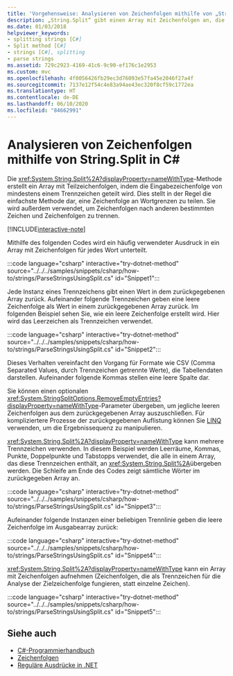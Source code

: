 ```yaml
---
title: 'Vorgehensweise: Analysieren von Zeichenfolgen mithilfe von „String.Split“ (C#-Anleitung)'
description: „String.Split“ gibt einen Array mit Zeichenfolgen an, die von mehreren Trennzeichen getrennt werden. So können Sie auf einfache Weise Zeichenfolgen analysieren.
ms.date: 01/03/2018
helpviewer_keywords:
- splitting strings [C#]
- Split method [C#]
- strings [C#], splitting
- parse strings
ms.assetid: 729c2923-4169-41c6-9c90-ef176c1e2953
ms.custom: mvc
ms.openlocfilehash: 4f0056426fb29ec3d76093e57fa45e2046f27a4f
ms.sourcegitcommit: 7137e12f54c4e83a94ae43ec320f8cf59c1772ea
ms.translationtype: HT
ms.contentlocale: de-DE
ms.lasthandoff: 06/10/2020
ms.locfileid: "84662991"
---
```

# <a name="how-to-parse-strings-using-stringsplit-in-c"></a>Analysieren von Zeichenfolgen mithilfe von String.Split in C\#

Die <xref:System.String.Split%2A?displayProperty=nameWithType>-Methode erstellt ein Array mit Teilzeichenfolgen, indem die Eingabezeichenfolge von mindestens einem Trennzeichen geteilt wird. Dies stellt in der Regel die einfachste Methode dar, eine Zeichenfolge an Wortgrenzen zu teilen. Sie wird außerdem verwendet, um Zeichenfolgen nach anderen bestimmten Zeichen und Zeichenfolgen zu trennen.

[!INCLUDE[interactive-note](~/includes/csharp-interactive-note.md)]

Mithilfe des folgenden Codes wird ein häufig verwendeter Ausdruck in ein Array mit Zeichenfolgen für jedes Wort unterteilt.

:::code language="csharp" interactive="try-dotnet-method" source="../../../samples/snippets/csharp/how-to/strings/ParseStringsUsingSplit.cs" id="Snippet1":::

Jede Instanz eines Trennzeichens gibt einen Wert in dem zurückgegebenen Array zurück. Aufeinander folgende Trennzeichen geben eine leere Zeichenfolge als Wert in einem zurückgegebenen Array zurück. Im folgenden Beispiel sehen Sie, wie ein leere Zeichenfolge erstellt wird. Hier wird das Leerzeichen als Trennzeichen verwendet.

:::code language="csharp" interactive="try-dotnet-method" source="../../../samples/snippets/csharp/how-to/strings/ParseStringsUsingSplit.cs" id="Snippet2":::

Dieses Verhalten vereinfacht den Vorgang für Formate wie CSV (Comma Separated Values, durch Trennzeichen getrennte Werte), die Tabellendaten darstellen. Aufeinander folgende Kommas stellen eine leere Spalte dar.

Sie können einen optionalen <xref:System.StringSplitOptions.RemoveEmptyEntries?displayProperty=nameWithType>-Parameter übergeben, um jegliche leeren Zeichenfolgen aus dem zurückgegebenen Array auszuschließen. Für kompliziertere Prozesse der zurückgegebenen Auflistung können Sie [LINQ](../programming-guide/concepts/linq/index.md) verwenden, um die Ergebnissequenz zu manipulieren.

<xref:System.String.Split%2A?displayProperty=nameWithType> kann mehrere Trennzeichen verwenden.
In diesem Beispiel werden Leerräume, Kommas, Punkte, Doppelpunkte und Tabstopps verwendet, die alle in einem Array, das diese Trennzeichen enthält, an <xref:System.String.Split%2A>übergeben werden.
Die Schleife am Ende des Codes zeigt sämtliche Wörter im zurückgegeben Array an.

:::code language="csharp" interactive="try-dotnet-method" source="../../../samples/snippets/csharp/how-to/strings/ParseStringsUsingSplit.cs" id="Snippet3":::

Aufeinander folgende Instanzen einer beliebigen Trennlinie geben die leere Zeichenfolge im Ausgabearray zurück:

:::code language="csharp" interactive="try-dotnet-method" source="../../../samples/snippets/csharp/how-to/strings/ParseStringsUsingSplit.cs" id="Snippet4":::

<xref:System.String.Split%2A?displayProperty=nameWithType> kann ein Array mit Zeichenfolgen aufnehmen (Zeichenfolgen, die als Trennzeichen für die Analyse der Zielzeichenfolge fungieren, statt einzelne Zeichen).

:::code language="csharp" interactive="try-dotnet-method" source="../../../samples/snippets/csharp/how-to/strings/ParseStringsUsingSplit.cs" id="Snippet5":::

## <a name="see-also"></a>Siehe auch

- [C#-Programmierhandbuch](../programming-guide/index.md)
- [Zeichenfolgen](../programming-guide/strings/index.md)
- [Reguläre Ausdrücke in .NET](../../standard/base-types/regular-expressions.md)
